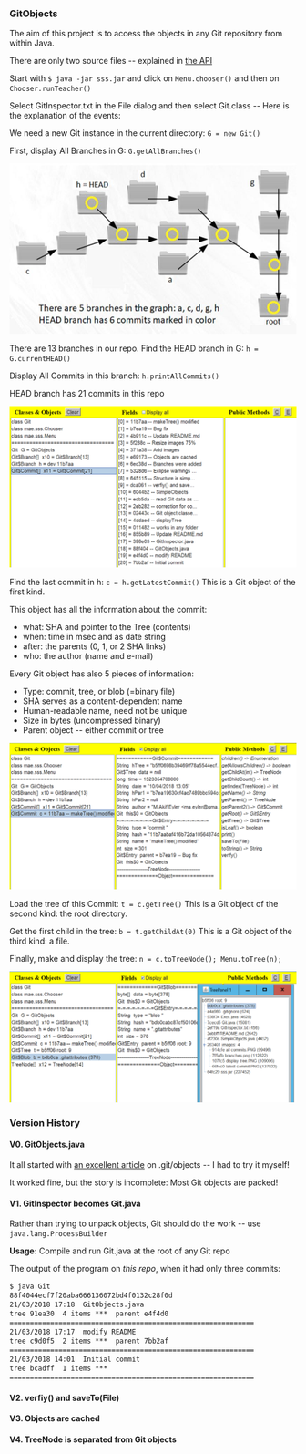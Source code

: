 ### GitObjects

The aim of this project is to access the objects in any Git repository from within Java.

There are only two source files -- explained in [the API](https://maeyler.github.io/GitObjects/)

Start with `$ java -jar sss.jar` and click on `Menu.chooser()` and then on `Chooser.runTeacher()`

Select GitInspector.txt in the File dialog and then select Git.class -- Here is the explanation of the events:

We need a new Git instance in the current directory: `G = new Git()`

First, display All Branches in G:  `G.getAllBranches()`

![tree branches](images/branches.JPG)

There are 13 branches in our repo. Find the HEAD branch in G:  `h = G.currentHEAD()`

Display All Commits in this branch:  `h.printAllCommits()`

HEAD branch has 21 commits in this repo

![all commits](images/all%20commits.PNG)

Find the last commit in h:  `c = h.getLatestCommit()`  This is a Git object of the first kind.

This object has all the information about the commit: 
* what: SHA and pointer to the Tree (contents)
* when: time in msec and as date string
* after: the parents (0, 1, or 2 SHA links)
* who: the author (name and e-mail)

Every Git object has also 5 pieces of information:
* Type: commit, tree, or blob (=binary file)
* SHA serves as a content-dependent name
* Human-readable name, need not be unique
* Size in bytes (uncompressed binary)
* Parent object -- either commit or tree

![latest commit](images/latest%20commit.PNG)

Load the tree of this Commit:  `t = c.getTree()`  This is a Git object of the second kind: the root directory.

Get the first child in the tree:  `b = t.getChildAt(0)`  This is a Git object of the third kind: a file.

Finally, make and display the tree:  `n = c.toTreeNode(); Menu.toTree(n);`

![display tree](images/display%20tree.PNG)


### Version History

#### V0. GitObjects.java

It all started with [an excellent article](https://hackernoon.com/https-medium-com-zspajich-understanding-git-data-model-95eb16cc99f5) on .git/objects -- I had to try it myself!

It worked fine, but the story is incomplete: Most Git objects are packed!


#### V1. GitInspector becomes Git.java

Rather than trying to unpack objects, Git should do the work -- use `java.lang.ProcessBuilder` 

**Usage:** Compile and run Git.java at the root of any Git repo

The output of the program on *this repo*, when it had only three commits:
````
$ java Git
88f4044ecf7f20aba666136072bd4f0132c28f0d
21/03/2018 17:18  GitObjects.java
tree 91ea30  4 items ***  parent e4f4d0
============================================================
21/03/2018 17:17  modify README
tree c9d0f5  2 items ***  parent 7bb2af
============================================================
21/03/2018 14:01  Initial commit
tree bcadff  1 items ***
============================================================
````

#### V2. verfiy() and saveTo(File)

#### V3. Objects are cached

#### V4. TreeNode is separated from Git objects


